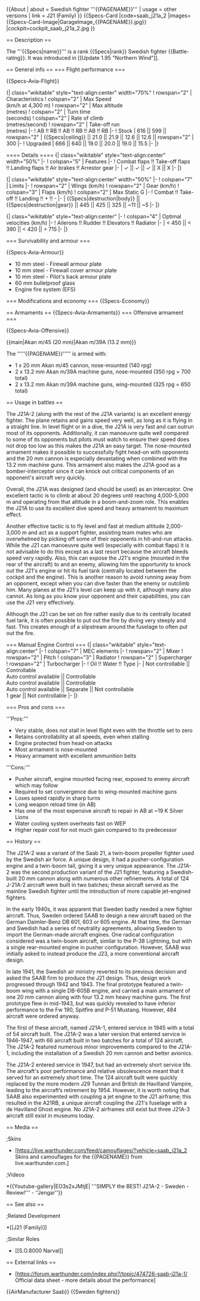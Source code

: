 {{About
| about = Swedish fighter '''{{PAGENAME}}'''
| usage = other versions
| link = J21 (Family)
}}
{{Specs-Card
|code=saab_j21a_2
|images={{Specs-Card-Image|GarageImage_{{PAGENAME}}.jpg}}
|cockpit=cockpit_saab_j21a_2.jpg
}}

== Description ==
<!-- ''In the description, the first part should be about the history of and the creation and combat usage of the aircraft, as well as its key features. In the second part, tell the reader about the aircraft in the game. Insert a screenshot of the vehicle, so that if the novice player does not remember the vehicle by name, he will immediately understand what kind of vehicle the article is talking about.'' -->
The '''{{Specs|name}}''' is a rank {{Specs|rank}} Swedish fighter {{Battle-rating}}. It was introduced in [[Update 1.95 "Northern Wind"]].

== General info ==
=== Flight performance ===
<!--''Describe how the aircraft behaves in the air. Speed, manoeuvrability, acceleration and allowable loads - these are the most important characteristics of the vehicle.''-->
{{Specs-Avia-Flight}}

{| class="wikitable" style="text-align:center" width="70%"
! rowspan="2" | Characteristics
! colspan="2" | Max Speed<br>(km/h at 4,300 m)
! rowspan="2" | Max altitude<br>(metres)
! colspan="2" | Turn time<br>(seconds)
! colspan="2" | Rate of climb<br>(metres/second)
! rowspan="2" | Take-off run<br>(metres)
|-
! AB !! RB !! AB !! RB !! AB !! RB
|-
! Stock
| 616 || 599 || rowspan="2" | {{Specs|ceiling}} || 21.0 || 21.9 || 12.6 || 12.6 || rowspan="2" | 300
|-
! Upgraded
| 666 || 640 || 19.0 || 20.0 || 19.0 || 15.5
|-
|}

==== Details ====
{| class="wikitable" style="text-align:center" width="50%"
|-
! colspan="5" | Features
|-
! Combat flaps !! Take-off flaps !! Landing flaps !! Air brakes !! Arrestor gear
|-
| ✓ || ✓ || ✓ || X || X     <!-- ✓ -->
|-
|}

{| class="wikitable" style="text-align:center" width="50%"
|-
! colspan="7" | Limits
|-
! rowspan="2" | Wings (km/h)
! rowspan="2" | Gear (km/h)
! colspan="3" | Flaps (km/h)
! colspan="2" | Max Static G
|-
! Combat !! Take-off !! Landing !! + !! -
|-
| {{Specs|destruction|body}} || {{Specs|destruction|gear}} || 445 || 425 || 325 || ~11 || ~5
|-
|}

{| class="wikitable" style="text-align:center"
|-
! colspan="4" | Optimal velocities (km/h)
|-
! Ailerons !! Rudder !! Elevators !! Radiator
|-
| < 450 || < 390 || < 420 || > 715
|-
|}

=== Survivability and armour ===
<!-- ''Examine the survivability of the aircraft. Note how vulnerable the structure is and how secure the pilot is, whether the fuel tanks are armoured, etc. Describe the armour, if there is any, and also mention the vulnerability of other critical aircraft systems.'' -->
{{Specs-Avia-Armour}}

* 10 mm steel - Firewall armour plate
* 10 mm steel - Firewall cover armour plate
* 10 mm steel - Pilot's back armour plate
* 60 mm bulletproof glass
* Engine fire system (EFS)

=== Modifications and economy ===
{{Specs-Economy}}

== Armaments ==
{{Specs-Avia-Armaments}}
=== Offensive armament ===
<!-- ''Describe the offensive armament of the aircraft, if any. Describe how effective the cannons and machine guns are in a battle, and also what belts or drums are better to use. If there is no offensive weaponry, delete this subsection.'' -->
{{Specs-Avia-Offensive}}

{{main|Akan m/45 (20 mm)|Akan m/39A (13.2 mm)}}

The '''''{{PAGENAME}}''''' is armed with:

* 1 x 20 mm Akan m/45 cannon, nose-mounted (140 rpg)
* 2 x 13.2 mm Akan m/39A machine guns, nose-mounted (350 rpg = 700 total)
* 2 x 13.2 mm Akan m/39A machine guns, wing-mounted (325 rpg = 650 total)

== Usage in battles ==
<!-- ''Describe the tactics of playing in the aircraft, the features of using aircraft in a team and advice on tactics. Refrain from creating a "guide" - do not impose a single point of view, but instead, give the reader food for thought. Examine the most dangerous enemies and give recommendations on fighting them. If necessary, note the specifics of the game in different modes (AB, RB, SB).'' -->

The J21A-2 (along with the rest of the J21A variants) is an excellent energy fighter. The plane retains and gains speed very well, as long as it is flying in a straight line. In level flight or in a dive, the J21A is very fast and can outrun most of its opponents. Additionally, it can manoeuvre quite well compared to some of its opponents but pilots must watch to ensure their speed does not drop too low as this makes the J21A an easy target. The nose-mounted armament makes it possible to successfully fight head-on with opponents and the 20 mm cannon is especially devastating when combined with the 13.2 mm machine guns. This armament also makes the J21A good as a bomber-interceptor since it can knock out critical components of an opponent's aircraft very quickly.

Overall, the J21A was designed (and should be used) as an interceptor. One excellent tactic is to climb at about 20 degrees until reaching 4,000-5,000 m and operating from that altitude in a boom-and-zoom role. This enables the J21A to use its excellent dive speed and heavy armament to maximum effect.

Another effective tactic is to fly level and fast at medium altitude 2,000-3,000 m and act as a support fighter, assisting team mates who are overwhelmed by picking off some of their opponents in hit-and-run attacks. While the J21 can manoeuvre quite well (especially with combat flaps) it is not advisable to do this except as a last resort because the aircraft bleeds speed very rapidly. Also, this can expose the J21's engine (mounted in the rear of the aircraft) to and an enemy, allowing him the opportunity to knock out the J21's engine or hit its fuel tank (centrally located between the cockpit and the engine). This is another reason to avoid running away from an opponent, except when you can dive faster than the enemy or outclimb him. Many planes at the J21's level can keep up with it, although many also cannot. As long as you know your opponent and their capabilities, you can use the J21 very effectively.

Although the J21 can be set on fire rather easily due to its centrally located fuel tank, it is often possible to put out the fire by diving very steeply and fast. This creates enough of a slipstream around the fuselage to often put out the fire.

=== Manual Engine Control ===
{| class="wikitable" style="text-align:center"
|-
! colspan="7" | MEC elements
|-
! rowspan="2" | Mixer
! rowspan="2" | Pitch
! colspan="3" | Radiator
! rowspan="2" | Supercharger
! rowspan="2" | Turbocharger
|-
! Oil !! Water !! Type
|-
| Not controllable || Controllable<br>Auto control available || Controllable<br>Auto control available || Controllable<br>Auto control available || Separate || Not controllable<br>1 gear || Not controllable
|-
|}

=== Pros and cons ===
<!-- ''Summarise and briefly evaluate the vehicle in terms of its characteristics and combat effectiveness. Mark its pros and cons in the bulleted list. Try not to use more than 6 points for each of the characteristics. Avoid using categorical definitions such as "bad", "good" and the like - use substitutions with softer forms such as "inadequate" and "effective".'' -->

'''Pros:'''

* Very stable, does not stall in level flight even with the throttle set to zero
* Retains controllability at all speeds, even when stalling
* Engine protected from head-on attacks
* Most armament is nose-mounted
* Heavy armament with excellent ammunition belts

'''Cons:'''

* Pusher aircraft, engine mounted facing rear, exposed to enemy aircraft which may follow
* Required to set convergence due to wing-mounted machine guns
* Loses speed rapidly in sharp turns
* Long weapon reload time (in AB)
* Has one of the most expensive aircraft to repair in AB at ~19 K Silver Lions
* Water cooling system overheats fast on WEP
* Higher repair cost for not much gain compared to its predecessor

== History ==
<!-- Describe the history of the creation and combat usage of the aircraft in more detail than in the introduction. If the historical reference turns out to be too long, take it to a separate article, taking a link to the article about the vehicle and adding a block "/History" (example: https://wiki.warthunder.com/(Vehicle-name)/History) and add a link to it here using the main template. Be sure to reference text and sources by using <ref></ref>, as well as adding them at the end of the article with <references />. This section may also include the vehicle's dev blog entry (if applicable) and the in-game encyclopedia description (under === In-game description ===, also if applicable). -->
The J21A-2 was a variant of the Saab 21, a twin-boom propeller fighter used by the Swedish air force. A unique design, it had a pusher-configuration engine and a twin-boom tail, giving it a very unique appearance. The J21A-2 was the second production variant of the J21 fighter, featuring a Swedish-built 20 mm cannon along with numerous other refinements. A total of 124 J-21A-2 aircraft were built in two batches; these aircraft served as the mainline Swedish fighter until the introduction of more capable jet-engined fighters.

In the early 1940s, it was apparent that Sweden badly needed a new fighter aircraft. Thus, Sweden ordered SAAB to design a new aircraft based on the German Daimler-Benz DB 601, 603 or 605 engine. At that time, the German and Swedish had a series of neutrality agreements, allowing Sweden to import the German-made aircraft engines. One radical configuration considered was a twin-boom aircraft, similar to the P-38 Lightning, but with a single rear-mounted engine in pusher configuration. However, SAAB was initially asked to instead produce the J23, a more conventional aircraft design.

In late 1941, the Swedish air ministry reverted to its previous decision and asked the SAAB firm to produce the J21 design. Thus, design work progressed through 1942 and 1943. The final prototype featured a twin-boom wing with a single DB-605B engine, and carried a main armament of one 20 mm cannon along with four 13.2 mm heavy machine guns. The first prototype flew in mid-1943, but was quickly revealed to have inferior performance to the Fw 190, Spitfire and P-51 Mustang. However, 484 aircraft were ordered anyway.

The first of these aircraft, named J21A-1, entered service in 1945 with a total of 54 aircraft built. The J21A-2 was a later version that entered service in 1946-1947, with 66 aircraft built in two batches for a total of 124 aircraft. The J21A-2 featured numerous minor improvements compared to the J21A-1, including the installation of a Swedish 20 mm cannon and better avionics.

The J21A-2 entered service in 1947, but had an extremely short service life. The aircraft's poor performance and relative obsolescence meant that it served for an extremely short time. The 124 aircraft built were quickly replaced by the more modern J29 Tunnan and British de Havilland Vampire, leading to the aircraft’s retirement by 1954. However, it is worth noting that SAAB also experimented with coupling a jet engine to the J21 airframe; this resulted in the A21RB, a unique aircraft coupling the J21's fuselage with a de Havilland Ghost engine. No J21A-2 airframes still exist but three J21A-3 aircraft still exist in museums today.

== Media ==
<!-- ''Excellent additions to the article would be video guides, screenshots from the game, and photos.'' -->

;Skins

* [https://live.warthunder.com/feed/camouflages/?vehicle=saab_j21a_2 Skins and camouflages for the {{PAGENAME}} from live.warthunder.com.]

;Videos

*{{Youtube-gallery|EO3s2xJMtjE| '''SIMPLY the BEST! J21A-2 - Sweden - Review!'''  - ''Jengar''}}

== See also ==
<!--''Links to the articles on the War Thunder Wiki that you think will be useful for the reader, for example:''

* ''reference to the series of the aircraft;''
* ''links to approximate analogues of other nations and research trees.''-->

;Related Development

*[[J21 (Family)]]

;Similar Roles

* [[S.O.8000 Narval]]


== External links ==
<!--''Paste links to sources and external resources, such as:''
* ''topic on the official game forum;''
* ''other literature.''-->

* [https://forum.warthunder.com/index.php?/topic/474726-saab-j21a-1/ Official data sheet - more details about the performance]

{{AirManufacturer Saab}}
{{Sweden fighters}}